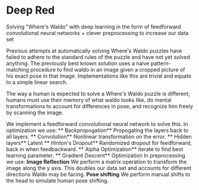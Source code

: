# Deep Red
Solving "Where's Waldo" with deep learning in the form of feedforward convolutional neural networks + clever preprocessing to increase our data set

Previous attempts at automatically solving Where's Waldo puzzles have failed to adhere to the standard rules of the puzzle and have not yet solved anything.
The previously best known solution uses a naive pattern-matching procedure to find waldo in an image given a cropped picture of his exact pose in that image. Implementations like this are trivial and equate to a simple linear search. 

The way a human is expected to solve a Where's Waldo puzzle is different; humans must use their memory of what waldo looks like, do mental transformations to account for differences in pose, and recognize him freely by scanning the image.

We implement a feedforward convolutional neural network to solve this. 
  In optimization we use:
  ** Backpropogation**
  Propogating the layers back to all layers.
  ** Convolution**
  Nonlinear transformation on the error.
  ** Hidden layers**
  Latent
  ** Hinton's Dropout**
  Randomized dropout for feedforward, back in when feedbackward.
  ** Alpha Optimization**
  iterate to find best learning parameter.
  ** Gradient Descent**
  Optimization
  In preprocessing we use:
  **Image Reflection**
  We perform a matrix operation to transform the image along the y axis. This doubles our data set and accounts for different directions Waldo may be facing.
  **Pose shifting**
  We perform manual shifts to the head to simulate human pose shifting.
